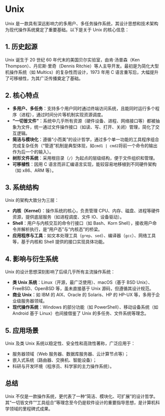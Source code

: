 # Unix

Unix 是一款具有深远影响力的多用户、多任务操作系统，其设计思想和技术架构为现代操作系统奠定了重要基础。以下是关于 Unix 的核心信息：

## **1. 历史起源**

Unix 诞生于 20 世纪 60 年代末的美国贝尔实验室，由肯·汤普森（Ken Thompson）、丹尼斯·里奇（Dennis Ritchie）等人主导开发。最初是为简化大型机操作系统（如 Multics）的复杂性而设计，1973 年用 C 语言重写后，大幅提升了可移植性，为其广泛传播奠定了基础。

## **2. 核心特点**

- **多用户、多任务**：支持多个用户同时通过终端访问系统，且能同时运行多个程序（进程），通过时间分片等机制实现资源调度。
- **“一切皆文件”**：系统中几乎所有资源（硬件设备、进程、网络接口等）都被抽象为文件，统一通过文件操作接口（如读、写、打开、关闭）管理，简化了交互逻辑。
- **简洁与模块化**：遵循“小而美”的设计哲学，通过多个单一功能的工具程序组合完成复杂任务（“管道”机制是典型体现，如`cmd1 | cmd2`将前一个命令的输出作为后一个的输入）。
- **树形文件系统**：采用根目录（`/`）为起点的层级结构，便于文件组织和管理。
- **可移植性**：因用 C 语言而非汇编语言实现，能较容易地移植到不同硬件架构（如 x86、ARM 等）。

## **3. 系统结构**

Unix 的架构大致分为三层：

- **内核（Kernel）**：操作系统的核心，负责管理 CPU、内存、磁盘、进程等硬件资源，提供底层服务（如进程调度、文件 IO、设备驱动）。
- **Shell**：用户与内核交互的命令行接口（如 Bash、Korn Shell），接收用户命令并解析执行，是“用户态”与“内核态”的桥梁。
- **应用程序与工具**：如文本处理工具（`grep`、`sed`）、编译器（`gcc`）、网络工具等，基于内核和 Shell 提供的接口实现具体功能。

## **4. 影响与衍生系统**

Unix 的设计思想深刻影响了后续几乎所有主流操作系统：

- **类 Unix 系统**：Linux（开源，最广泛使用）、macOS（基于 BSD Unix）、FreeBSD、OpenBSD 等，虽未直接基于 Unix 源码，但遵循其设计规范。
- **商业 Unix**：如 IBM 的 AIX、Oracle 的 Solaris、HP 的 HP-UX 等，多用于企业级服务器领域。
- **现代操作系统**：Windows 的部分功能（如 PowerShell）、移动设备系统（如 Android 基于 Linux）也间接借鉴了 Unix 的多任务、文件系统等理念。

## **5. 应用场景**

Unix 及类 Unix 系统以稳定性、安全性和高效性著称，广泛应用于：

- 服务器领域（Web 服务器、数据库服务器、云计算节点等）；
- 嵌入式系统（路由器、交换机、智能设备）；
- 科研与开发环境（程序员、科学家的主力操作系统）。

## **总结**

Unix 不仅是一款操作系统，更代表了一种“简洁、模块化、可扩展”的设计哲学。其“一切皆文件”“工具组合”等理念至今仍是软件设计的重要指导思想，是计算机科学领域的里程碑式成果。
